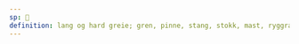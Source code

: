 ```yaml
---
sp: 󱥊
definition: lang og hard greie; gren, pinne, stang, stokk, mast, ryggrad
---
```

<!-- palisa is things that are long and hard. they're difficult to bend, or look like they would be difficult to bend. typically a palisa would rather snap than be bent too far. -->